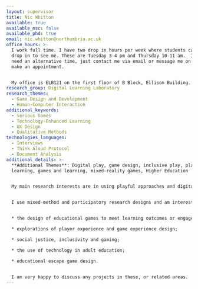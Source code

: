 ```yaml
---
layout: supervisor
title: Nic Whitton
available: true
available_msc: false
available_phd: true
email: nic.whitton@northumbria.ac.uk
office_hours: >-
  I work full time. I have two drop in hours per week where students can just
  drop in to see me. These are Tuesday 3-4 pm and Thursday 10-11 am.  If you
  need an alternative time, just contact me via email or message me on Teams to
  make an appointment.


  My office is ELB121 on the first floor of B Block, Ellison Building.
research_group: Digital Learning Laboratory
research_themes:
  - Game Design and Development
  - Human-Computer Interaction
additional_keywords:
  - Serious Games
  - Technology-Enhanced Learning
  - UX Design
  - Qualitative Methods
technologies_languages:
  - Interviews
  - Think Aloud Protocol
  - Document Analysis
additional_details: >-
  **Additional Themes**: Digital play, game design, inclusive play, playful
  learning, games and learning, mixed-reality games, Higher Education


  My main research interests are in using playful approaches and digital games to support adult learning, as well as impacts on work, social engagement and wellbeing. I am particularly interested in the potential of games and play to support learning, but also how they can unintentionally create barriers to engagement. More widely, I am interested in digital learning and digital practice in Higher Education. 


  I use mixed-method and participatory research designs and am interested in supporting projects in the following areas:


  * the design of educational games to meet learning outcomes or engagement objectives;

  * explorations of player experience and game experience design;

  * social justice, inclusivity and gaming;

  * the use of technology in adult education; 

  * educational escape game design. 


  I am very happy to discuss any projects in these, or related areas.
---
```

